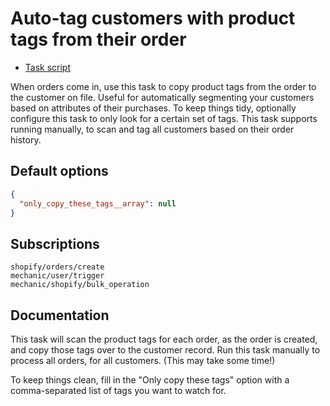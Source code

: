 # Auto-tag customers with product tags from their order

* [Task script](./script.liquid)

When orders come in, use this task to copy product tags from the order to the customer on file. Useful for automatically segmenting your customers based on attributes of their purchases. To keep things tidy, optionally configure this task to only look for a certain set of tags. This task supports running manually, to scan and tag all customers based on their order history.

## Default options

```json
{
  "only_copy_these_tags__array": null
}
```

## Subscriptions

```liquid
shopify/orders/create
mechanic/user/trigger
mechanic/shopify/bulk_operation
```

## Documentation

This task will scan the product tags for each order, as the order is created, and copy those tags over to the customer record. Run this task manually to process all orders, for all customers. (This may take some time!)

To keep things clean, fill in the "Only copy these tags" option with a comma-separated list of tags you want to watch for.